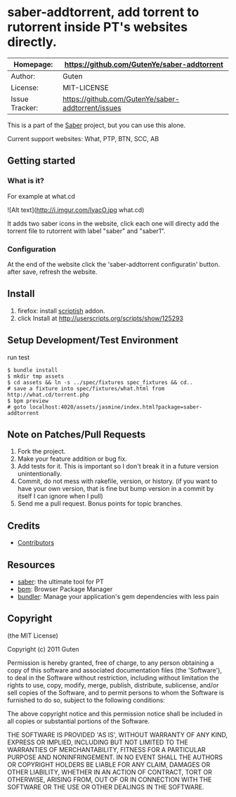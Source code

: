 saber-addtorrent, add torrent to rutorrent inside PT's websites directly. 
================================================================

| Homepage:      |  https://github.com/GutenYe/saber-addtorrent       |
|----------------|----------------------------------------------------|
| Author:	       | Guten                                              |
| License:       | MIT-LICENSE                                        |
| Issue Tracker: | https://github.com/GutenYe/saber-addtorrent/issues |

This is a part of the [Saber](https://github.com/GutenYe/saber) project, but you can use this alone.

Current support websites: What, PTP, BTN, SCC, AB

Getting started
---------------

### What is it?

For example at what.cd

![Alt text](http://i.imgur.com/lyacO.jpg what.cd)

It adds two saber icons in the website, click each one will directy add the torrent file to rutorrent with label "saber" and "saber1".


### Configuration

At the end of the website click the 'saber-addtorrent configuratin' button. after save, refresh the website.

Install
-------

1. firefox: install [scriptish](https://addons.mozilla.org/en-US/firefox/addon/scriptish) addon. 
2. click Install at http://userscripts.org/scripts/show/125293

Setup Development/Test Environment 
--------------------------

run test

	$ bundle install
	$ mkdir tmp assets
	$ cd assets && ln -s ../spec/fixtures spec_fixtures && cd..
	# save a fixture into spec/fixtures/what.html from http://what.cd/torrent.php
	$ bpm preview
	# goto localhost:4020/assets/jasmine/index.html?package=saber-addtorrent
	

Note on Patches/Pull Requests
-----------------------------

1. Fork the project.
2. Make your feature addition or bug fix.
3. Add tests for it. This is important so I don't break it in a future version unintentionally.
4. Commit, do not mess with rakefile, version, or history. (if you want to have your own version, that is fine but bump version in a commit by itself I can ignore when I pull)
5. Send me a pull request. Bonus points for topic branches.

Credits
-------

* [Contributors](https://github.com/GutenYe/saber-addtorrent/contributors)

Resources
---------

* [saber](https://github.com/GutenYe/saber): the ultimate tool for PT
* [bpm](https://github.com/bpm/bpm): Browser Package Manager 
* [bundler](https://github.com/carlhuda/bundler): Manage your application's gem dependencies with less pain 

Copyright
---------

(the MIT License)

Copyright (c) 2011 Guten

Permission is hereby granted, free of charge, to any person obtaining a copy of this software and associated documentation files (the 'Software'), to deal in the Software without restriction, including without limitation the rights to use, copy, modify, merge, publish, distribute, sublicense, and/or sell copies of the Software, and to permit persons to whom the Software is furnished to do so, subject to the following conditions:

The above copyright notice and this permission notice shall be included in all copies or substantial portions of the Software.

THE SOFTWARE IS PROVIDED 'AS IS', WITHOUT WARRANTY OF ANY KIND, EXPRESS OR IMPLIED, INCLUDING BUT NOT LIMITED TO THE WARRANTIES OF MERCHANTABILITY, FITNESS FOR A PARTICULAR PURPOSE AND NONINFRINGEMENT.  IN NO EVENT SHALL THE AUTHORS OR COPYRIGHT HOLDERS BE LIABLE FOR ANY CLAIM, DAMAGES OR OTHER LIABILITY, WHETHER IN AN ACTION OF CONTRACT, TORT OR OTHERWISE, ARISING FROM, OUT OF OR IN CONNECTION WITH THE SOFTWARE OR THE USE OR OTHER DEALINGS IN THE SOFTWARE.
